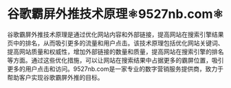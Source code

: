 # 谷歌霸屏外推技术原理⚛️9527nb.com⚛️

谷歌霸屏外推技术原理是通过优化网站内容和外部链接，提高网站在搜索引擎结果页中的排名，从而吸引更多的流量和用户点击。该技术原理包括优化网站关键词、提高网站质量和权威性，增加外部链接的数量和质量，提高网站在搜索引擎的排名等方面。通过这些优化措施，可以让网站在搜索结果中占据更多的霸屏位置，吸引更多的用户点击和访问。9527nb.com是一家专业的数字营销服务提供商，致力于帮助客户实现谷歌霸屏外推的目标。